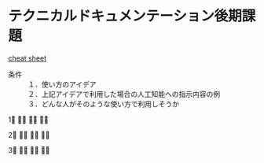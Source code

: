 # テクニカルドキュメンテーション後期課題
[cheat sheet](https://qiita.com/Qiita/items/c686397e4a0f4f11683d)
<dl>
    <dt>条件</dt>
    <dd>１．使い方のアイデア</dd>
    <dd>２．上記アイデアで利用した場合の人工知能への指示内容の例</dd>
    <dd>３．どんな人がそのような使い方で利用しそうか</dd>
</dl>

1⃣
１．
２．
３．

2⃣
１．
２．
３．

3⃣
１．
２．
３．